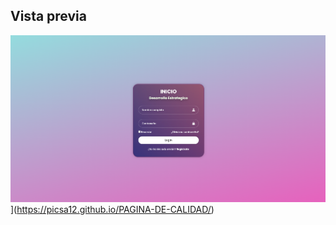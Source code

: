 ## Vista previa
![Vista previa de la pagina web](paginaweb.png)](https://picsa12.github.io/PAGINA-DE-CALIDAD/)
